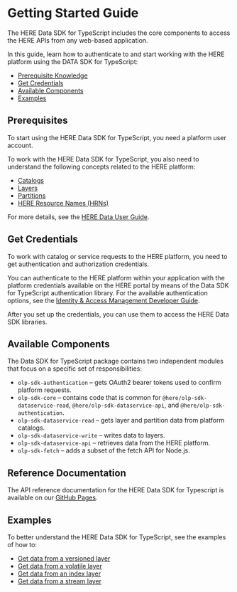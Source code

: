 # Getting Started Guide

The HERE Data SDK for TypeScript includes the core components to access the HERE APIs from any web-based application.

In this guide, learn how to authenticate to and start working with the HERE platform using the DATA SDK for TypeScript:

- [Prerequisite Knowledge](#prerequisite)
- [Get Credentials](#credentials)
- [Available Components](#components)
- [Examples](#examples)

## <a name="prerequisite"></a>Prerequisites

To start using the HERE Data SDK for TypeScript, you need a platform user account.

To work with the HERE Data SDK for TypeScript, you also need to understand the following concepts related to the HERE platform:

- [Catalogs](https://developer.here.com/olp/documentation/data-user-guide/portal/layers/catalogs.html)
- [Layers](https://developer.here.com/olp/documentation/data-user-guide/portal/layers/layers.html)
- [Partitions](https://developer.here.com/olp/documentation/data-user-guide/portal/layers/partitions.html)
- [HERE Resource Names (HRNs)](https://developer.here.com/olp/documentation/data-user-guide/shared_content/topics/olp/concepts/hrn.html)

For more details, see the [HERE Data User Guide](https://developer.here.com/olp/documentation/data-user-guide/index.html).

## <a name="credentials"></a> Get Credentials

To work with catalog or service requests to the HERE platform, you need to get authentication and authorization credentials.

You can authenticate to the HERE platform within your application with the platform credentials available on the HERE portal by means of the Data SDK for TypeScript authentication library. For the available authentication options, see the [Identity & Access Management Developer Guide](https://developer.here.com/documentation/identity-access-management/dev_guide/index.html).

After you set up the credentials, you can use them to access the HERE Data SDK libraries.

## <a name="components"></a> Available Components

The Data SDK for TypeScript package contains two independent modules that focus on a specific set of responsibilities:

- `olp-sdk-authentication` – gets OAuth2 bearer tokens used to confirm platform requests.
- `olp-sdk-core` – contains code that is common for `@here/olp-sdk-dataservice-read`, `@here/olp-sdk-dataservice-api`, and `@here/olp-sdk-authentication`.
- `olp-sdk-dataservice-read` – gets layer and partition data from platform catalogs.
- `olp-sdk-dataservice-write` – writes data to layers.
- `olp-sdk-dataservice-api` – retrieves data from the HERE platform.
- `olp-sdk-fetch` – adds a subset of the fetch API for Node.js.

## Reference Documentation

The API reference documentation for the HERE Data SDK for Typescript is available on our [GitHub Pages](https://heremaps.github.io/here-data-sdk-typescript/).

## <a name="examples"></a> Examples

To better understand the HERE Data SDK for TypeScript, see the examples of how to:

- [Get data from a versioned layer](https://github.com/heremaps/here-data-sdk-typescript/blob/master/docs/examples/nodejs-read-versioned-layer.md)
- [Get data from a volatile layer](https://github.com/heremaps/here-data-sdk-typescript/blob/master/docs/examples/nodejs-read-volatile-layer.md)
- [Get data from an index layer](https://github.com/heremaps/here-data-sdk-typescript/blob/master/docs/examples/nodejs-read-index-layer.md)
- [Get data from a stream layer](https://github.com/heremaps/here-data-sdk-typescript/blob/master/docs/examples/nodejs-read-stream-layer.md)
